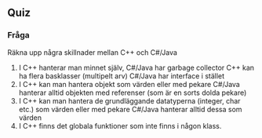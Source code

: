 ## Quiz

### Fråga 

Räkna upp några skillnader mellan C++ och C&#35;/Java

1. I C++ hanterar man minnet själv, C&#35;/Java har garbage collector
   C++ kan ha flera basklasser (multipelt arv)
   C&#35;/Java har interface i stället
2. I C++ kan man hantera objekt som värden eller med pekare
   C&#35;/Java hanterar alltid objekten med referenser (som är en sorts dolda pekare)
3. I C++ kan man hantera de grundläggande datatyperna (integer, char etc.) som värden eller med pekare
   C&#35;/Java hanterar alltid dessa som värden
4. I C++ finns det globala funktioner som inte finns i någon klass.

